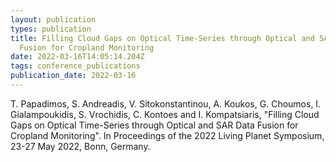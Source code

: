 ```yaml
---
layout: publication
types: publication
title: Filling Cloud Gaps on Optical Time-Series through Optical and SAR Data
  Fusion for Cropland Monitoring
date: 2022-03-16T14:05:14.204Z
tags: conference_publications
publication_date: 2022-03-16
---
```

<!--StartFragment-->

T. Papadimos, S. Andreadis, V. Sitokonstantinou, A. Koukos, G. Choumos, I. Gialampoukidis, S. Vrochidis, C. Kontoes and I. Kompatsiaris, "Filling Cloud Gaps on Optical Time-Series through Optical and SAR Data Fusion for Cropland Monitoring". In Proceedings of the 2022 Living Planet Symposium, 23-27 May 2022, Bonn, Germany.

<!--EndFragment-->